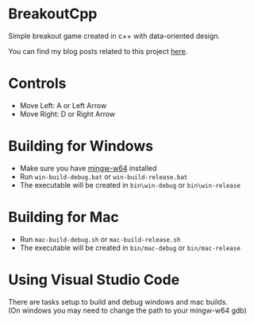 # BreakoutCpp
Simple breakout game created in c++ with data-oriented design.

You can find my blog posts related to this project [here](https://www.mattgibson.dev/blog/?tag=BreakoutCpp&asc).

# Controls
- Move Left: A or Left Arrow  
- Move Right: D or Right Arrow

# Building for Windows
- Make sure you have [mingw-w64](http://mingw-w64.org/) installed
- Run `win-build-debug.bat` or `win-build-release.bat`
- The executable will be created in `bin\win-debug` or `bin\win-release`

# Building for Mac
- Run `mac-build-debug.sh` or `mac-build-release.sh`
- The executable will be created in `bin/mac-debug` or `bin/mac-release`

# Using Visual Studio Code
There are tasks setup to build and debug windows and mac builds.  
(On windows you may need to change the path to your mingw-w64 gdb)
